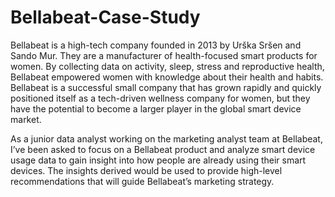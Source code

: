 # Bellabeat-Case-Study

Bellabeat is a high-tech company founded in 2013 by Urška Sršen and Sando Mur. They are a manufacturer of health-focused smart products for women. By collecting data on activity, sleep, stress and reproductive health, Bellabeat empowered women with knowledge about their health and habits. Bellabeat is a successful small company that has grown rapidly and quickly positioned itself as a tech-driven wellness company for women, but they have the potential to become a larger player in the global smart device market.

As a junior data analyst working on the marketing analyst team at Bellabeat, I’ve been asked to focus on a Bellabeat product and analyze smart device usage data to gain insight into how people are already using their smart devices. The insights derived would be used to provide high-level recommendations that will guide Bellabeat’s marketing strategy.
